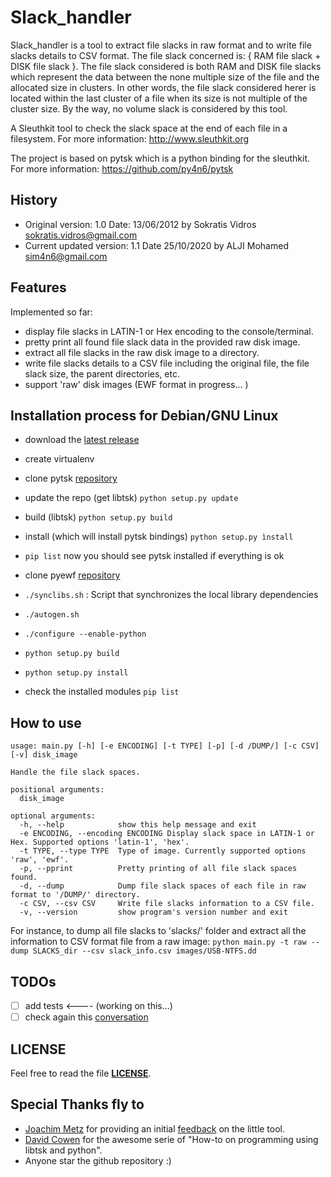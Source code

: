 Slack_handler
=============

Slack_handler is a tool to extract file slacks in raw format and to write file slacks details to CSV format. The file slack concerned is: { RAM file slack + DISK file slack }. The file slack considered is both RAM and DISK file slacks which represent the data between the none multiple size of the file and the allocated size in clusters. In other words, the file slack considered herer is located within the last cluster of a file when its size is not multiple of the cluster size. By the way, no volume slack is considered by this tool.

A Sleuthkit tool to check the slack space at the end of each file in a filesystem.  For more information: http://www.sleuthkit.org

The project is based on pytsk which is a python binding for the sleuthkit. For more information: https://github.com/py4n6/pytsk

## History

- Original version: 1.0 Date: 13/06/2012 by Sokratis Vidros <sokratis.vidros@gmail.com>
- Current updated version: 1.1 Date 25/10/2020 by ALJI Mohamed <sim4n6@gmail.com>

## Features

Implemented so far:
- display file slacks in LATIN-1 or Hex encoding to the console/terminal.
- pretty print all found file slack data in the provided raw disk image.
- extract all file slacks in the raw disk image to a directory.
- write file slacks details to a CSV file including the original file, the file slack size, the parent directories, etc.
- support 'raw' disk images (EWF format in progress... )

## Installation process for Debian/GNU Linux

- download the [latest release](https://github.com/Sim4n6/Slack_handler/releases/latest) 
- create virtualenv 
- clone pytsk [repository](https://github.com/py4n6/pytsk)
- update the repo (get libtsk) ``python setup.py update``
- build (libtsk) ``python setup.py build`` 
- install (which will install pytsk bindings) ``python setup.py ìnstall``
- ``pip list`` now you should see pytsk installed if everything is ok 
- clone pyewf [repository](https://github.com/libyal/libewf) 
- ``./synclibs.sh`` : Script that synchronizes the local library dependencies


- ``./autogen.sh`` 
- ``./configure --enable-python``
- ``python setup.py build``
- ``python setup.py install`` 
- check the installed modules `pip list`


## How to use 

```
usage: main.py [-h] [-e ENCODING] [-t TYPE] [-p] [-d /DUMP/] [-c CSV] [-v] disk_image

Handle the file slack spaces.

positional arguments:
  disk_image

optional arguments:
  -h, --help            show this help message and exit
  -e ENCODING, --encoding ENCODING Display slack space in LATIN-1 or Hex. Supported options 'latin-1', 'hex'.
  -t TYPE, --type TYPE  Type of image. Currently supported options 'raw', 'ewf'.
  -p, --pprint          Pretty printing of all file slack spaces found.
  -d, --dump            Dump file slack spaces of each file in raw format to '/DUMP/' directory.
  -c CSV, --csv CSV     Write file slacks information to a CSV file.
  -v, --version         show program's version number and exit
```

For instance, to dump all file slacks to 'slacks/' folder and extract all the information to CSV format file from a raw image:
```python main.py -t raw --dump SLACKS_dir --csv slack_info.csv images/USB-NTFS.dd```

## TODOs 

- [ ] add tests <---- (working on this...)
- [ ] check again this [conversation](https://open-source-dfir.slack.com/archives/CBG3B0Y82/p1603636784070600)

## LICENSE

Feel free to read the file **[LICENSE](https://github.com/Sim4n6/Slack_handler/blob/master/LICENSE)**.

## Special Thanks fly to 

- [Joachim Metz](https://twitter.com/joachimmetz) for providing an initial [feedback](https://open-source-dfir.slack.com/archives/CBG3B0Y82/p1603636784070600) on the little tool.
- [David Cowen](https://www.hecfblog.com/2015/02/automating-dfir-how-to-series-on.html) for the awesome serie of "How-to on programming using libtsk and python".
- Anyone star the github repository :) 
